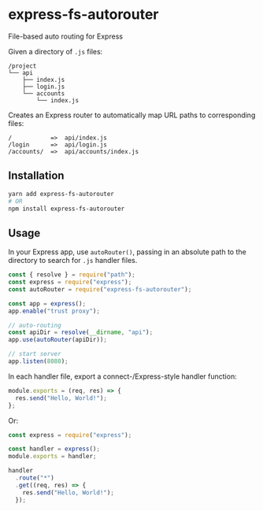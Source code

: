 # express-fs-autorouter
File-based auto routing for Express

Given a directory of `.js` files:

``` text
/project
└── api
    ├── index.js
    ├── login.js
    └── accounts
        └── index.js
```

Creates an Express router to automatically map URL paths to corresponding files:

``` text
/           =>  api/index.js
/login      =>  api/login.js
/accounts/  =>  api/accounts/index.js
```

## Installation

``` sh
yarn add express-fs-autorouter
# OR
npm install express-fs-autorouter
```

## Usage

In your Express app, use `autoRouter()`, passing in an absolute path to the
directory to search for `.js` handler files.

``` js
const { resolve } = require("path");
const express = require("express");
const autoRouter = require("express-fs-autorouter");

const app = express();
app.enable("trust proxy");

// auto-routing
const apiDir = resolve(__dirname, "api");
app.use(autoRouter(apiDir));

// start server
app.listen(8080);
```

In each handler file, export a connect-/Express-style handler function:

``` js
module.exports = (req, res) => {
  res.send("Hello, World!");
};
```

Or:

``` js
const express = require("express");

const handler = express();
module.exports = handler;

handler
  .route("*")
  .get((req, res) => {
    res.send("Hello, World!");
  });
```
